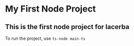 # My First Node Project 

## This is the first node project for lacerba 

To run the project, use  `ts-node main-ts ` 